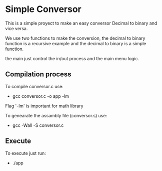 Simple Conversor
=================

This is a simple proyect to make an easy conversor Decimal to binary and vice versa.

We use two functions to make the conversion, the decimal to binary function is a recursive example and the decimal to binary is a simple function.

the main just control the in/out process and the main menu logic.

Compilation process
--------------------

To compile conversor.c use:

+ gcc conversor.c -o app -lm

Flag '-lm' is important for math library

To genearate the assambly file (conversor.s) use:

+ gcc -Wall -S conversor.c

Execute
--------------------

To execute just run:

+ ./app
